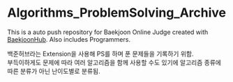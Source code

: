 # Algorithms_ProblemSolving_Archive
This is a auto push repository for Baekjoon Online Judge created with [BaekjoonHub](https://github.com/BaekjoonHub/BaekjoonHub). Also includes Programmers.

백준허브라는 Extension을 사용해 PS를 하며 푼 문제들을 기록하기 위함.  
부득이하게도 문제에 따라 여러 알고리즘을 함께 사용할 수도 있기에 알고리즘 종류에 따른 분류가 아닌 난이도별로 분류됨.
